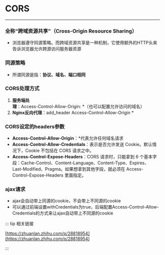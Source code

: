 # CORS
---

### 全称“跨域资源共享”（Cross-Origin Resource Sharing）
* 浏览器遵守同源策略。而跨域资源共享是一种机制，它使用额外的HTTP头来告诉浏览器允许跨源访问服务器资源

### 同源策略
* 所谓同源是指：**协议、域名、端口相同**

### CORS处理方式
1. **服务端处理**：Access-Control-Allow-Origin: *（也可以配置允许访问的域名）
2. **Nginx反向代理**：add_header Access-Control-Allow-Origin *

### CORS设定的headers参数
* **Access-Control-Allow-Origin**：*代表允许任何域名请求
* **Access-Control-Allow-Credentials**：表示是否允许发送 Cookie。默认情况下，Cookie 不包括在 CORS 请求之中。
* **Access-Control-Expose-Headers**：CORS 请求时，只能拿到 6 个基本字段：Cache-Control、Content-Language、Content-Type、Expires、
Last-Modified、Pragma。如果想拿到其他字段，就必须在 Access-Control-Expose-Headers 里面指定。

### ajax请求
* ajax会自动带上同源的cookie，不会带上不同源的cookie
* 可以通过前端设置withCredentials为true，后端配置Access-Control-Allow-Credentials的方式来让ajax自动带上不同源的cookie

::: tip 相关链接

[https://zhuanlan.zhihu.com/p/28818954](https://zhuanlan.zhihu.com/p/28818954)

:::